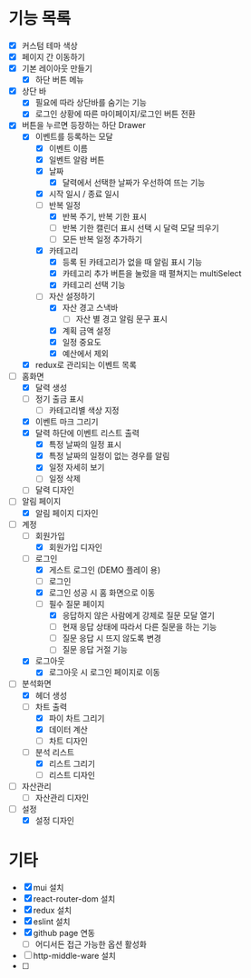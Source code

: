# 기능 목록
- [x] 커스텀 테마 색상
- [x] 페이지 간 이동하기
- [x] 기본 레이아웃 만들기
    - [x] 하단 버튼 메뉴
- [x] 상단 바
    - [x] 필요에 따라 상단바를 숨기는 기능
    - [x] 로그인 상황에 따른 마이페이지/로그인 버튼 전환
- [x] 버튼을 누르면 등장하는 하단 Drawer
    - [x] 이벤트를 등록하는 모달
        - [x] 이벤트 이름
        - [x] 일벤트 알람 버튼
        - [x] 날짜
            - [x] 달력에서 선택한 날짜가 우선하여 뜨는 기능
        - [x] 시작 일시 / 종료 일시
        - [ ] 반복 일정
            - [x] 반복 주기, 반복 기한 표시
            - [ ] 반복 기한 캘린더 표시 선택 시 달력 모달 띄우기
            - [ ] 모든 반복 일정 추가하기
        - [x] 카테고리
            - [x] 등록 된 카테고리가 없을 때 알림 표시 기능
            - [x] 카테고리 추가 버튼을 눌렀을 때 펼쳐지는 multiSelect
            - [x] 카테고리 선택 기능
        - [ ] 자산 설정하기
            - [x] 자산 경고 스낵바
                - [ ] 자산 별 경고 알림 문구 표시
            - [x] 계획 금액 설정
            - [x] 일정 중요도
            - [x] 예산에서 제외
    - [x] redux로 관리되는 이벤트 목록
- [ ] 홈화면
    - [x] 달력 생성
    - [ ] 정기 출금 표시
        - [ ] 카테고리별 색상 지정
    - [x] 이벤트 마크 그리기
    - [x] 달력 하단에 이벤트 리스트 출력
        - [x] 특정 날짜의 일정 표시
        - [x] 특정 날짜의 일정이 없는 경우를 알림
        - [x] 일정 자세히 보기
        - [ ] 일정 삭제
    - [ ] 달력 디자인
- [ ] 알림 페이지
    - [x] 알림 페이지 디자인
- [ ] 계정
    - [ ] 회원가입
        - [x] 회원가입 디자인
    - [ ] 로그인
        - [x] 게스트 로그인 (DEMO 플레이 용)
        - [ ] 로그인
        - [x] 로그인 성공 시 홈 화면으로 이동
        - [ ] 필수 질문 페이지
            - [x] 응답하지 않은 사람에게 강제로 질문 모달 열기
            - [ ] 현재 응답 상태에 따라서 다른 질문을 하는 기능 
            - [ ] 질문 응답 시 뜨지 않도록 변경
            - [ ] 질문 응답 거절 기능
    - [x] 로그아웃
        - [x] 로그아웃 시 로그인 페이지로 이동
- [ ] 분석화면
    - [x] 헤더 생성
    - [ ] 차트 출력
        - [x] 파이 차트 그리기
        - [x] 데이터 계산
        - [ ] 차트 디자인
    - [ ] 분석 리스트
        - [x] 리스트 그리기
        - [ ] 리스트 디자인
- [ ] 자산관리
    - [ ] 자산관리 디자인
- [ ] 설정
    - [x] 설정 디자인

# 기타
- [x] mui 설치
- [x] react-router-dom 설치
- [x] redux 설치
- [x] eslint 설치
- [x] github page 연동
    - [ ] 어디서든 접근 가능한 옵션 활성화
- [ ] http-middle-ware 설치
- [ ] 